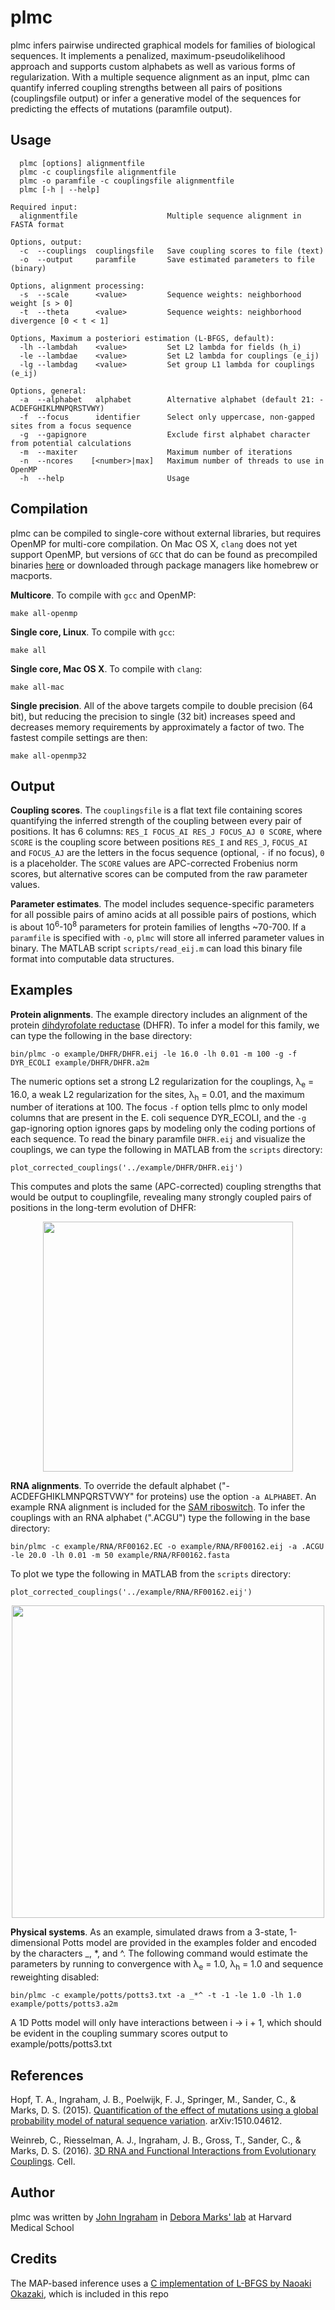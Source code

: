 # plmc
plmc infers pairwise undirected graphical models for families of biological sequences. It implements a penalized, maximum-pseudolikelihood approach and supports custom alphabets as well as various forms of regularization. With a multiple sequence alignment as an input, plmc can quantify inferred coupling strengths between all pairs of positions (couplingsfile output) or infer a generative model of the sequences for predicting the effects of mutations (paramfile output).

## Usage
      plmc [options] alignmentfile
      plmc -c couplingsfile alignmentfile
      plmc -o paramfile -c couplingsfile alignmentfile
      plmc [-h | --help]
      
    Required input:
      alignmentfile                    Multiple sequence alignment in FASTA format

    Options, output:
      -c  --couplings  couplingsfile   Save coupling scores to file (text)
      -o  --output     paramfile       Save estimated parameters to file (binary)

    Options, alignment processing:
      -s  --scale      <value>         Sequence weights: neighborhood weight [s > 0]
      -t  --theta      <value>         Sequence weights: neighborhood divergence [0 < t < 1]

    Options, Maximum a posteriori estimation (L-BFGS, default):
      -lh --lambdah    <value>         Set L2 lambda for fields (h_i)
      -le --lambdae    <value>         Set L2 lambda for couplings (e_ij)
      -lg --lambdag    <value>         Set group L1 lambda for couplings (e_ij)

    Options, general:
      -a  --alphabet   alphabet        Alternative alphabet (default 21: -ACDEFGHIKLMNPQRSTVWY)
      -f  --focus      identifier      Select only uppercase, non-gapped sites from a focus sequence
      -g  --gapignore                  Exclude first alphabet character from potential calculations
      -m  --maxiter                    Maximum number of iterations
      -n  --ncores    [<number>|max]   Maximum number of threads to use in OpenMP
      -h  --help                       Usage

## Compilation
plmc can be compiled to single-core without external libraries, but requires OpenMP for multi-core compilation. On Mac OS X, `clang` does not yet support OpenMP, but versions of `GCC` that do can be found as precompiled binaries [here](http://hpc.sourceforge.net/) or downloaded through package managers like homebrew or macports.

**Multicore**. To compile with `gcc` and OpenMP: 

    make all-openmp

**Single core, Linux**. To compile with `gcc`: 

    make all

**Single core, Mac OS X**. To compile with `clang`:

    make all-mac

**Single precision**. All of the above targets compile to double precision (64 bit), but reducing the precision to single (32 bit) increases speed and decreases memory requirements by approximately a factor of two. The fastest compile settings are then:

    make all-openmp32

## Output

**Coupling scores**. The `couplingsfile` is a flat text file containing scores quantifying the inferred strength of the coupling between every pair of positions. It has 6 columns: `RES_I FOCUS_AI RES_J FOCUS_AJ 0 SCORE`, where `SCORE` is the coupling score between positions `RES_I` and `RES_J`, `FOCUS_AI` and `FOCUS_AJ` are the letters in the focus sequence (optional, `-` if no focus), `0` is a placeholder. The `SCORE` values are APC-corrected Frobenius norm scores, but alternative scores can be computed from the raw parameter values.

**Parameter estimates**. The model includes sequence-specific parameters for all possible pairs of amino acids at all possible pairs of postions, which is about 10<sup>6</sup>-10<sup>8</sup> parameters for protein families of lengths ~70-700. If a `paramfile` is specified with `-o`, `plmc` will store all inferred parameter values in binary. The MATLAB script `scripts/read_eij.m` can load this binary file format into computable data structures.

## Examples
**Protein alignments**. The example directory includes an alignment of the protein [dihdyrofolate reductase](https://en.wikipedia.org/wiki/Dihydrofolate_reductase) (DHFR). To infer a model for this family, we can type the following in the base directory:

    bin/plmc -o example/DHFR/DHFR.eij -le 16.0 -lh 0.01 -m 100 -g -f DYR_ECOLI example/DHFR/DHFR.a2m
The numeric options set a strong L2 regularization for the couplings, λ<sub>e</sub> = 16.0, a weak L2 regularization for the sites, λ<sub>h</sub> = 0.01, and the maximum number of iterations at 100. The focus `-f` option tells plmc to only model columns that are present in the E. coli sequence DYR_ECOLI, and the  `-g` gap-ignoring option ignores gaps by modeling only the coding portions of each sequence. To read the binary paramfile `DHFR.eij` and visualize the couplings, we can type the following in MATLAB from the `scripts` directory:

    plot_corrected_couplings('../example/DHFR/DHFR.eij')

This computes and plots the same (APC-corrected) coupling strengths that would be output to couplingfile, revealing many strongly coupled pairs of positions in the long-term evolution of DHFR:
<p align="center"><img src="example/DHFR/DHFR.png" width="400"></p>

**RNA alignments**. To override the default alphabet ("-ACDEFGHIKLMNPQRSTVWY" for proteins) use the option `-a ALPHABET`. An example RNA alignment is included for the [SAM riboswitch](https://en.wikipedia.org/wiki/SAM_riboswitch_(S_box_leader)). To infer the couplings with an RNA alphabet (".ACGU") type the following in the base directory:

    bin/plmc -c example/RNA/RF00162.EC -o example/RNA/RF00162.eij -a .ACGU -le 20.0 -lh 0.01 -m 50 example/RNA/RF00162.fasta

To plot we type the following in MATLAB from the `scripts` directory:

    plot_corrected_couplings('../example/RNA/RF00162.eij')
<p align="center"><img src="example/RNA/RF00162.png" width="500"></p>

**Physical systems**. As an example, simulated draws from a 3-state, 1-dimensional Potts model are provided in the examples folder and encoded by the characters _, *, and ^. The following command would estimate the parameters by running to convergence with λ<sub>e</sub> = 1.0, λ<sub>h</sub> = 1.0 and sequence reweighting disabled:

    bin/plmc -c example/potts/potts3.txt -a _*^ -t -1 -le 1.0 -lh 1.0 example/potts/potts3.a2m
A 1D Potts model will only have interactions between i -> i + 1, which should be evident in the coupling summary scores output to example/potts/potts3.txt 

## References
Hopf, T. A., Ingraham, J. B., Poelwijk, F. J., Springer, M., Sander, C., & Marks, D. S. (2015). [Quantification of the effect of mutations using a global probability model of natural sequence variation](http://arxiv.org/abs/1510.04612). arXiv:1510.04612.

Weinreb, C., Riesselman, A. J., Ingraham, J. B., Gross, T., Sander, C., & Marks, D. S. (2016). [3D RNA and Functional Interactions from Evolutionary Couplings](http://www.sciencedirect.com/science/article/pii/S0092867416303282). Cell.

## Author
plmc was written by [John Ingraham](mailto:john.ingraham@gmail.com) in [Debora Marks' lab](https://marks.hms.harvard.edu/) at Harvard Medical School

## Credits
The MAP-based inference uses a [C implementation of L-BFGS by Naoaki Okazaki](https://github.com/chokkan/liblbfgs "libLBFGS"), which is included in this repo


